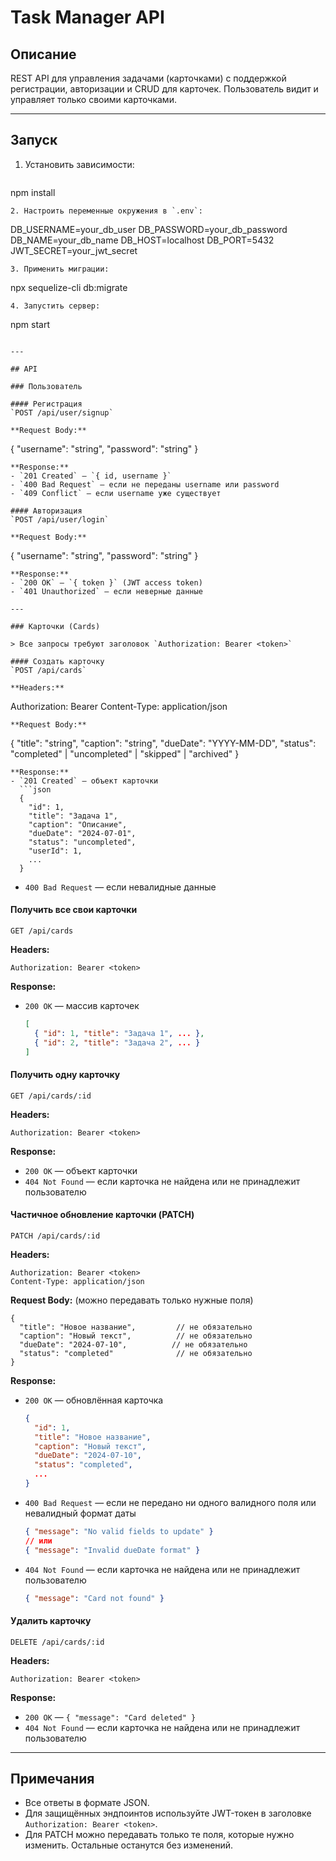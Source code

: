 # Task Manager API

## Описание

REST API для управления задачами (карточками) с поддержкой регистрации, авторизации и CRUD для карточек. Пользователь видит и управляет только своими карточками.

---

## Запуск

1. Установить зависимости:
   ```
npm install
   ```
2. Настроить переменные окружения в `.env`:
   ```
DB_USERNAME=your_db_user
DB_PASSWORD=your_db_password
DB_NAME=your_db_name
DB_HOST=localhost
DB_PORT=5432
JWT_SECRET=your_jwt_secret
   ```
3. Применить миграции:
   ```
npx sequelize-cli db:migrate
   ```
4. Запустить сервер:
   ```
npm start
   ```

---

## API

### Пользователь

#### Регистрация
`POST /api/user/signup`

**Request Body:**
```
{
  "username": "string",
  "password": "string"
}
```
**Response:**
- `201 Created` — `{ id, username }`
- `400 Bad Request` — если не переданы username или password
- `409 Conflict` — если username уже существует

#### Авторизация
`POST /api/user/login`

**Request Body:**
```
{
  "username": "string",
  "password": "string"
}
```
**Response:**
- `200 OK` — `{ token }` (JWT access token)
- `401 Unauthorized` — если неверные данные

---

### Карточки (Cards)

> Все запросы требуют заголовок `Authorization: Bearer <token>`

#### Создать карточку
`POST /api/cards`

**Headers:**
```
Authorization: Bearer <token>
Content-Type: application/json
```
**Request Body:**
```
{
  "title": "string",
  "caption": "string",
  "dueDate": "YYYY-MM-DD",
  "status": "completed" | "uncompleted" | "skipped" | "archived"
}
```
**Response:**
- `201 Created` — объект карточки
  ```json
  {
    "id": 1,
    "title": "Задача 1",
    "caption": "Описание",
    "dueDate": "2024-07-01",
    "status": "uncompleted",
    "userId": 1,
    ...
  }
  ```
- `400 Bad Request` — если невалидные данные

#### Получить все свои карточки
`GET /api/cards`

**Headers:**
```
Authorization: Bearer <token>
```
**Response:**
- `200 OK` — массив карточек
  ```json
  [
    { "id": 1, "title": "Задача 1", ... },
    { "id": 2, "title": "Задача 2", ... }
  ]
  ```

#### Получить одну карточку
`GET /api/cards/:id`

**Headers:**
```
Authorization: Bearer <token>
```
**Response:**
- `200 OK` — объект карточки
- `404 Not Found` — если карточка не найдена или не принадлежит пользователю

#### Частичное обновление карточки (PATCH)
`PATCH /api/cards/:id`

**Headers:**
```
Authorization: Bearer <token>
Content-Type: application/json
```
**Request Body:** (можно передавать только нужные поля)
```
{
  "title": "Новое название",         // не обязательно
  "caption": "Новый текст",          // не обязательно
  "dueDate": "2024-07-10",          // не обязательно
  "status": "completed"              // не обязательно
}
```
**Response:**
- `200 OK` — обновлённая карточка
  ```json
  {
    "id": 1,
    "title": "Новое название",
    "caption": "Новый текст",
    "dueDate": "2024-07-10",
    "status": "completed",
    ...
  }
  ```
- `400 Bad Request` — если не передано ни одного валидного поля или невалидный формат даты
  ```json
  { "message": "No valid fields to update" }
  // или
  { "message": "Invalid dueDate format" }
  ```
- `404 Not Found` — если карточка не найдена или не принадлежит пользователю
  ```json
  { "message": "Card not found" }
  ```

#### Удалить карточку
`DELETE /api/cards/:id`

**Headers:**
```
Authorization: Bearer <token>
```
**Response:**
- `200 OK` — `{ "message": "Card deleted" }`
- `404 Not Found` — если карточка не найдена или не принадлежит пользователю

---

## Примечания
- Все ответы в формате JSON.
- Для защищённых эндпоинтов используйте JWT-токен в заголовке `Authorization: Bearer <token>`.
- Для PATCH можно передавать только те поля, которые нужно изменить. Остальные останутся без изменений.
